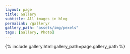 ```yaml
---
layout: page
title: Gallery
subtitle: All images in blog
permalink: /gallery/
gallery_path: "assets/img/pexels"
tags: [Gallery, Photo]
---
```



{% include gallery.html gallery_path=page.gallery_path %}